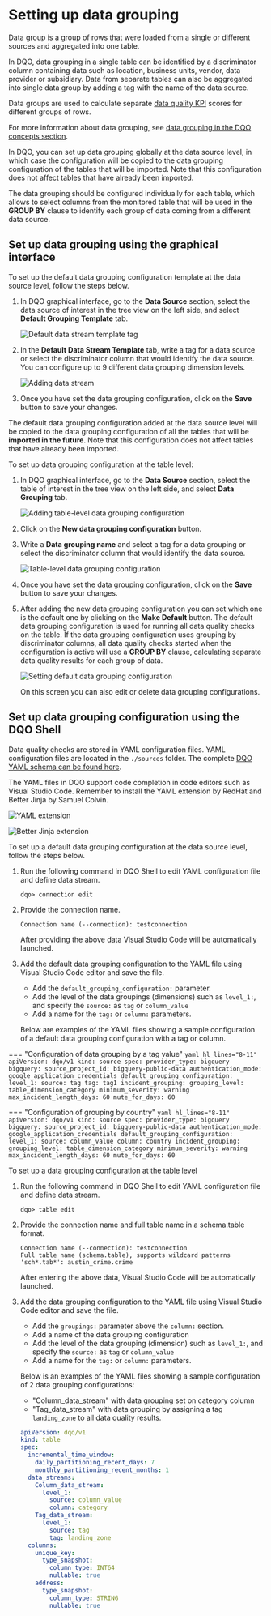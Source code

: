# Setting up data grouping

Data group is a group of rows that were loaded from a single or different sources and aggregated into one table. 

In  DQO, data grouping in a single table can be identified by a discriminator column containing data such as location, business units,
vendor, data provider or subsidiary. Data from separate tables can also be aggregated into single data group by adding a tag with the name
of the data source.

Data groups are used to calculate separate [data quality KPI](../../dqo-concepts/data-quality-kpis/data-quality-kpis.md) scores for
different groups of rows. 

For more information about data grouping, see [data grouping in the DQO concepts section](../../dqo-concepts/data-grouping/data-grouping.md).

In DQO, you can set up data grouping globally at the data source level, in which case the configuration will be copied to the data grouping
configuration of the tables that will be imported. Note that this configuration does not affect tables that have already been imported.

The data grouping should be configured individually for each table, which allows to select columns from the monitored
table that will be used in the **GROUP BY** clause to identify each group of data coming from a different data source.


## Set up data grouping using the graphical interface

To set up the default data grouping configuration template at the data source level, follow the steps below.

1. In DQO graphical interface, go to the **Data Source** section, select the data source of interest in the tree view on the left
    side, and select **Default Grouping Template** tab.

    ![Default data stream template tag](https://dqops.com/docs/images/working-with-dqo/set-up-data-stream/default-data-stream-template.jpg)

2. In the **Default Data Stream Template** tab, write a tag for a data source or select the discriminator column that would
    identify the data source. You can configure up to 9 different data grouping dimension levels.

    ![Adding data stream](https://dqops.com/docs/images/working-with-dqo/set-up-data-stream/adding-data-stream.jpg)

3. Once you have set the data grouping configuration, click on the **Save** button to save your changes.

The default data grouping configuration added at the data source level will be copied to the data grouping configuration of all the 
tables that will be **imported in the future**. Note that this configuration does not affect tables that have already been imported.

To set up data grouping configuration at the table level:

1.  In DQO graphical interface, go to the **Data Source** section, select the table of interest in the tree view on the left
    side, and select **Data Grouping** tab.

    ![Adding table-level data grouping configuration](https://dqops.com/docs/images/working-with-dqo/set-up-data-stream/adding-table-level-data-stream.jpg)

2. Click on the **New data grouping configuration** button.

3. Write a **Data grouping name** and select a tag for a data grouping or select the discriminator column that would identify the data source.

    ![Table-level data grouping configuration](https://dqops.com/docs/images/working-with-dqo/set-up-data-stream/table-level-data-stream-configuration.jpg)

4. Once you have set the data grouping configuration, click on the **Save** button to save your changes.

5. After adding the new data grouping configuration you can set which one is the default one by clicking on the **Make Default** button.
   The default data grouping configuration is used for running all data quality checks on the table.
   If the data grouping configuration uses grouping by discriminator columns, all data quality checks started
   when the configuration is active will use a **GROUP BY** clause, calculating separate data quality results for each group of data. 

    ![Setting default data grouping configuration](https://dqops.com/docs/images/working-with-dqo/set-up-data-stream/setting-default-data-stream.jpg)
    
    On this screen you can also edit or delete data grouping configurations. 

## Set up data grouping configuration using the DQO Shell

Data quality checks are stored in YAML configuration files. YAML configuration files are located in the `./sources` folder.
The complete [DQO YAML schema can be found here](https://cloud.dqo.ai/dqo-yaml-schema/TableYaml-schema.json).

The YAML files in DQO support code completion in code editors such as Visual Studio Code. Remember to install the YAML
extension by RedHat and Better Jinja by Samuel Colvin.

![YAML extension](https://dqops.com/docs/images/working-with-dqo/run-data-quality-checks/yaml-extension.png)

![Better Jinja extension](https://dqops.com/docs/images/working-with-dqo/run-data-quality-checks/better-jinja-extension.png)

To set up a default data grouping configuration at the data source level, follow the steps below.

1. Run the following command in DQO Shell to edit YAML configuration file and define data stream.

    ```
    dqo> connection edit
    ```

2. Provide the connection name.

    ```
    Connection name (--connection): testconnection
    ```
   
    After providing the above data Visual Studio Code will be automatically launched.

3. Add the default data grouping configuration to the YAML file using Visual Studio Code editor and save the file.

    - Add the `default_grouping_configuration:` parameter. 
    - Add the level of the data groupings (dimensions) such as `level_1:`, and specify the `source:` as `tag` or `column_value`
    - Add a name for the `tag:` or `column:` parameters. 

    Below are examples of the YAML files showing a sample configuration of a default data grouping configuration with a tag or column. 

=== "Configuration of data grouping by a tag value"
    ```yaml hl_lines="8-11"
    apiVersion: dqo/v1
    kind: source
    spec:
      provider_type: bigquery
      bigquery:
        source_project_id: bigquery-public-data
        authentication_mode: google_application_credentials
      default_grouping_configuration:
        level_1:
          source: tag
          tag: tag1
      incident_grouping:
        grouping_level: table_dimension_category
        minimum_severity: warning
        max_incident_length_days: 60
        mute_for_days: 60
    ```

=== "Configuration of grouping by country"
    ```yaml hl_lines="8-11"
    apiVersion: dqo/v1
    kind: source
    spec:
      provider_type: bigquery
      bigquery:
        source_project_id: bigquery-public-data
        authentication_mode: google_application_credentials
      default_grouping_configuration:
        level_1:
          source: column_value
          column: country
      incident_grouping:
        grouping_level: table_dimension_category
        minimum_severity: warning
        max_incident_length_days: 60
        mute_for_days: 60
    ```

To set up a data grouping configuration at the table level

1. Run the following command in DQO Shell to edit YAML configuration file and define data stream.

    ```
    dqo> table edit
    ```

2. Provide the connection name and full table name in a schema.table format.

    ```
    Connection name (--connection): testconnection
    Full table name (schema.table), supports wildcard patterns 'sch*.tab*': austin_crime.crime
    ```
   After entering the above data, Visual Studio Code will be automatically launched.

3. Add the data grouping configuration to the YAML file using Visual Studio Code editor and save the file.

    - Add the `groupings:` parameter above the `column:` section.
    - Add a name of the data grouping configuration
    - Add the level of the data grouping (dimension) such as `level_1:`, and specify the `source:` as `tag` or `column_value`
    - Add a name for the `tag:` or `column:` parameters.

    Below is an examples of the YAML files showing a sample configuration of 2 data grouping configurations: 

    - "Column_data_stream" with data grouping set on category column
    - "Tag_data_stream" with data grouping by assigning a tag `landing_zone` to all data quality results.

    ```yaml hl_lines="7-15"
    apiVersion: dqo/v1
    kind: table
    spec:
      incremental_time_window:
        daily_partitioning_recent_days: 7
        monthly_partitioning_recent_months: 1
      data_streams:
        Column_data_stream:
          level_1:
            source: column_value
            column: category
        Tag_data_stream:
          level_1:
            source: tag
            tag: landing_zone
      columns:
        unique_key:
          type_snapshot:
            column_type: INT64
            nullable: true
        address:
          type_snapshot:
            column_type: STRING
            nullable: true
    ```